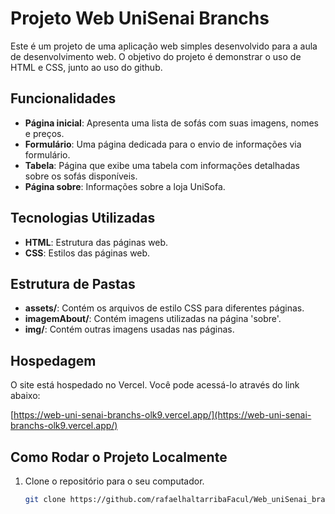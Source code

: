 # Projeto Web UniSenai Branchs

Este é um projeto de uma aplicação web simples desenvolvido para a aula de desenvolvimento web. O objetivo do projeto é demonstrar o uso de HTML e CSS, junto ao uso do github.

## Funcionalidades

- **Página inicial**: Apresenta uma lista de sofás com suas imagens, nomes e preços.
- **Formulário**: Uma página dedicada para o envio de informações via formulário.
- **Tabela**: Página que exibe uma tabela com informações detalhadas sobre os sofás disponíveis.
- **Página sobre**: Informações sobre a loja UniSofa.

## Tecnologias Utilizadas

- **HTML**: Estrutura das páginas web.
- **CSS**: Estilos das páginas web.

## Estrutura de Pastas

- **assets/**: Contém os arquivos de estilo CSS para diferentes páginas.
- **imagemAbout/**: Contém imagens utilizadas na página 'sobre'.
- **img/**: Contém outras imagens usadas nas páginas.

## Hospedagem

O site está hospedado no Vercel. Você pode acessá-lo através do link abaixo:

[https://web-uni-senai-branchs-olk9.vercel.app/](https://web-uni-senai-branchs-olk9.vercel.app/)

## Como Rodar o Projeto Localmente

1. Clone o repositório para o seu computador.
   
   ```bash
   git clone https://github.com/rafaelhaltarribaFacul/Web_uniSenai_branchs.git
